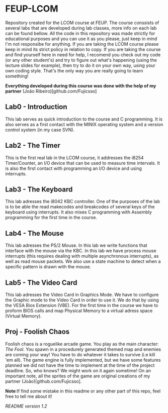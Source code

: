 # FEUP-LCOM
Repository created for the LCOM course at FEUP.
The course conssists of several labs that are developed during lab classes, more info on each lab can be found bellow.
All the code in this repository was made strictly for educational purposes and you can use it as you please, just keep in mind I'm not responsibe for anything. If you are taking the LCOM course please keep in mind its strict policy in relation to copy. If you are taking the course and find yourself here in need for help, I recomend you check out my code (or any other student's) and try to figure out what's happening (using the lecture slides for example), then try to do it on your own way, using your own coding style. That's the only way you are really going to learn something! 

**Everything developed during this course was done with the help of my partner** (João Ribeiro)[github.com/Fujicsso]

## Lab0 - Introduction
This lab serves as quick introduction to the course and C programming. It is also serves as a first contact with the MINIX operating system and a version control system (in my case SVN).

## Lab2 - The Timer
This is the first real lab in the LCOM course, it addresses the i8254 Timer/Counter, an I/O device that can be used to measure time intervals. It is also the first contact with programming an I/O device and using interrupts.

## Lab3 - The Keyboard 
This lab adresses the i8042 KBC controller. One of the purposes of the lab is to be able the read makecodes and breakcodes of several keys of the keyboard using interrupts. It also mixes C programming with Assembly programming for the first time in the course.

## Lab4 - The Mouse
This lab adresses the PS/2 Mouse. In this lab we write functions that interface with the mouse via the KBC. In this lab we have process mouse interrupts (this requires dealing with multiple asynchronous interrupts), as well as read mouse packets. We also use a state machine to detect when a specific pattern is drawn with the mouse.

## Lab5 - The Video Card
This lab adresses the Video Card in Graphics Mode. We have to configure the Graphic mode to the Video Card in order to use it. We do that by using the VESA Bios Extension (VBE). For the first time in the course we have to proform BIOS calls and map Physical Memory to a virtual adress space (Virtual Memory).

## Proj - Foolish Chaos
Foolish chaos is a roguelike arcade game. You play as the main character: *The Fool*. You spawn in a procedurely generated themed map and enemies are coming your way! You have to do whatever it takes to survive (i.e kill 'em all). The game engine is fully implemented, but we have some features planned we did not have the time to implement at the time of the project deadline. So, who knows? We might work on it again sometime!
On an important note, all the sprites of the game are original creations of my partner (João)[github.com/Fujicsso].



**Note**:If find some mistake in this readme or any other part of this repo, feel free to tell me about it!

*README version 1.2*